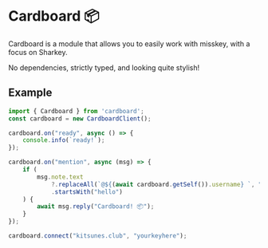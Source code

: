 # Cardboard 📦
Cardboard is a module that allows you to easily work with misskey, with a focus on Sharkey. 

No dependencies, strictly typed, and looking quite stylish!

## Example
```js
import { Cardboard } from 'cardboard';
const cardboard = new CardboardClient();

cardboard.on("ready", async () => {
    console.info(`ready!`);
});

cardboard.on("mention", async (msg) => {
    if (
        msg.note.text
            ?.replaceAll(`@${(await cardboard.getSelf()).username} `, "")
            .startsWith("hello")
    ) {
        await msg.reply("Cardboard! 📦");
    }
});

cardboard.connect("kitsunes.club", "yourkeyhere");
```